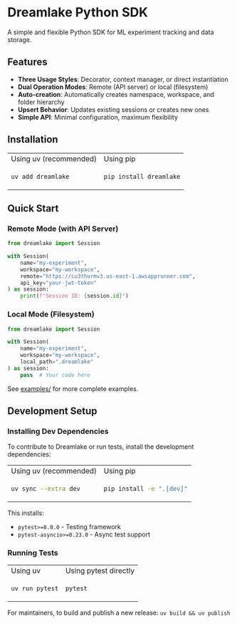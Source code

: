# Dreamlake Python SDK

A simple and flexible Python SDK for ML experiment tracking and data storage.

## Features

- **Three Usage Styles**: Decorator, context manager, or direct instantiation
- **Dual Operation Modes**: Remote (API server) or local (filesystem)
- **Auto-creation**: Automatically creates namespace, workspace, and folder hierarchy
- **Upsert Behavior**: Updates existing sessions or creates new ones
- **Simple API**: Minimal configuration, maximum flexibility

## Installation

<table>
<tr>
<td>Using uv (recommended)</td>
<td>Using pip</td>
</tr>
<tr>
<td>

```bash
uv add dreamlake
```

</td>
<td>

```bash
pip install dreamlake
```

</td>
</tr>
</table>

## Quick Start

### Remote Mode (with API Server)

```python
from dreamlake import Session

with Session(
    name="my-experiment",
    workspace="my-workspace",
    remote="https://cu3thurmv3.us-east-1.awsapprunner.com",
    api_key="your-jwt-token"
) as session:
    print(f"Session ID: {session.id}")
```

### Local Mode (Filesystem)

```python
from dreamlake import Session

with Session(
    name="my-experiment",
    workspace="my-workspace",
    local_path=".dreamlake"
) as session:
    pass  # Your code here
```

See [examples/](examples/) for more complete examples.

## Development Setup

### Installing Dev Dependencies

To contribute to Dreamlake or run tests, install the development dependencies:

<table>
<tr>
<td>Using uv (recommended)</td>
<td>Using pip</td>
</tr>
<tr>
<td>

```bash
uv sync --extra dev
```

</td>
<td>

```bash
pip install -e ".[dev]"
```

</td>
</tr>
</table>

This installs:
- `pytest>=8.0.0` - Testing framework
- `pytest-asyncio>=0.23.0` - Async test support

### Running Tests

<table>
<tr>
<td>Using uv</td>
<td>Using pytest directly</td>
</tr>
<tr>
<td>

```bash
uv run pytest
```

</td>
<td>

```bash
pytest
```

</td>
</tr>
</table>

For maintainers, to build and publish a new release: `uv build && uv publish`
